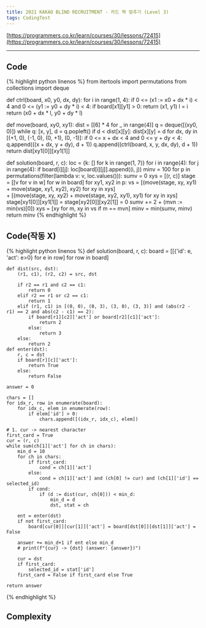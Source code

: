 ```yaml
---
title: 2021 KAKAO BLIND RECRUITMENT - 카드 짝 맞추기 (Level 3)
tags: CodingTest
---
```


[https://programmers.co.kr/learn/courses/30/lessons/72415](https://programmers.co.kr/learn/courses/30/lessons/72415)

<!--more-->

---

## Code
{% highlight python linenos %}
from itertools import permutations
from collections import deque

def ctrl(board, x0, y0, dx, dy):
    for i in range(1, 4):
        if 0 <= (x1 := x0 + dx * i) < 4 and 0 <= (y1 := y0 + dy * i) < 4:
            if board[x1][y1] > 0:
                return (x1, y1)
            l = i
    return (x0 + dx * l, y0 + dy * l)

def move(board, xy0, xy1):
    dist = [[6] * 4 for _ in range(4)]
    q = deque([(xy0, 0)])
    while q:
        [x, y], d = q.popleft()
        if d < dist[x][y]:
            dist[x][y] = d
            for dx, dy in [(+1, 0), (-1, 0), (0, +1), (0, -1)]:
                if 0 <= x + dx < 4 and 0 <= y + dy < 4:
                    q.append(((x + dx, y + dy), d + 1))
                    q.append((ctrl(board, x, y, dx, dy), d + 1))
    return dist[xy1[0]][xy1[1]]

def solution(board, r, c):
    loc = {k: [] for k in range(1, 7)}
    for i in range(4):
        for j in range(4):
            if board[i][j]:
                loc[board[i][j]].append((i, j))
    minv = 100
    for p in permutations(filter(lambda v: v, loc.values())):
        sumv = 0
        xys = [(r, c)]
        stage = [[v for v in w] for w in board]
        for xy1, xy2 in p:
            vs = [(move(stage, xy, xy1) + move(stage, xy1, xy2), xy2) for xy in xys]\
               + [(move(stage, xy, xy2) + move(stage, xy2, xy1), xy1) for xy in xys]
            stage[xy1[0]][xy1[1]] = stage[xy2[0]][xy2[1]] = 0
            sumv += 2 + (mvn := min(vs)[0])
            xys = [xy for m, xy in vs if m == mvn]
        minv = min(sumv, minv)
    return minv
{% endhighlight %}



## Code(작동 X)
{% highlight python linenos %}
def solution(board, r, c):
    board = [[{'id': e, 'act': e>0} for e in row] for row in board]

    def dist(src, dst):
        (r1, c1), (r2, c2) = src, dst

        if r2 == r1 and c2 == c1:
            return 0
        elif r2 == r1 or c2 == c1:
            return 1
        elif (r1, c1) in [(0, 0), (0, 3), (3, 0), (3, 3)] and (abs(r2 - r1) == 2 and abs(c2 - c1) == 2):
            if board[r1][c2]['act'] or board[r2][c1]['act']:
                return 2
            else:
                return 3
        else:
            return 2
    def enter(dst):
        r, c = dst
        if board[r][c]['act']:
            return True
        else:
            return False

    answer = 0

    chars = []
    for idx_r, row in enumerate(board):
        for idx_c, elem in enumerate(row):
            if elem['id'] > 0:
                chars.append([(idx_r, idx_c), elem])

    # 1. cur -> nearest character
    first_card = True
    cur = (r, c)
    while sum(ch[1]['act'] for ch in chars):
        min_d = 10
        for ch in chars:
            if first_card:
                cond = ch[1]['act']
            else:
                cond = ch[1]['act'] and (ch[0] != cur) and (ch[1]['id'] == selected_id)
            if cond:
                if (d := dist(cur, ch[0])) < min_d:
                    min_d = d
                    dst, stat = ch

        ent = enter(dst)
        if not first_card:
            board[cur[0]][cur[1]]['act'] = board[dst[0]][dst[1]]['act'] = False

        answer += min_d+1 if ent else min_d
        # print(f"{cur} -> {dst} (answer: {answer})")

        cur = dst
        if first_card:
            selected_id = stat['id']
        first_card = False if first_card else True

    return answer
{% endhighlight %}


## Complexity
